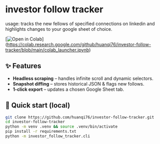 # investor follow tracker

usage: tracks the new fellows of specified connections on linkedin and highlights changes to your google sheet of choice.

[![Open in Colab](https://colab.research.google.com/assets/colab-badge.svg)]
(https://colab.research.google.com/github/huanqi76/investor-follow-tracker/blob/main/colab_launcher.ipynb)

## ✨ Features
* **Headless scraping** – handles infinite scroll and dynamic selectors.
* **Snapshot diffing** – stores historical JSON & flags new follows.
* **1-click export** – updates a chosen Google Sheet tab.

## 🚀 Quick start (local)

```bash
git clone https://github.com/huanqi76/investor-follow-tracker.git
cd investor-follow-tracker
python -m venv .venv && source .venv/bin/activate
pip install -r requirements.txt
python -m investor_follow_tracker.cli
